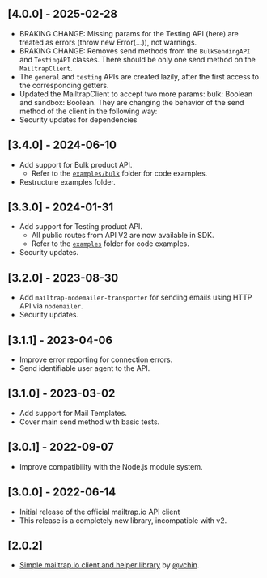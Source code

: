 ## [4.0.0] - 2025-02-28
- BRAKING CHANGE: Missing params for the Testing API (here) are treated as errors (throw new Error(...)), not warnings.
- BRAKING CHANGE: Removes send methods from the `BulkSendingAPI` and `TestingAPI` classes. There should be only one send method on the `MailtrapClient`.
- The `general` and `testing` APIs are created lazily, after the first access to the corresponding getters.
- Updated the MailtrapClient to accept two more params: bulk: Boolean and sandbox: Boolean. They are changing the behavior of the send method of the client in the following way:
- Security updates for dependencies

## [3.4.0] - 2024-06-10
- Add support for Bulk product API.
  - Refer to the [`examples/bulk`](examples/bulk) folder for code examples.
- Restructure examples folder.

## [3.3.0] - 2024-01-31
- Add support for Testing product API.
  - All public routes from API V2 are now available in SDK.
  - Refer to the [`examples`](examples) folder for code examples.
- Security updates.

## [3.2.0] - 2023-08-30
- Add `mailtrap-nodemailer-transporter` for sending emails using HTTP API via `nodemailer`.
- Security updates.

## [3.1.1] - 2023-04-06

- Improve error reporting for connection errors.
- Send identifiable user agent to the API.

## [3.1.0] - 2023-03-02

- Add support for Mail Templates.
- Cover main send method with basic tests.

## [3.0.1] - 2022-09-07

- Improve compatibility with the Node.js module system.

## [3.0.0] - 2022-06-14

- Initial release of the official mailtrap.io API client
- This release is a completely new library, incompatible with v2.

## [2.0.2]

- [Simple mailtrap.io client and helper library](https://github.com/vchin/mailtrap-client) by [@vchin](https://github.com/vchin).
